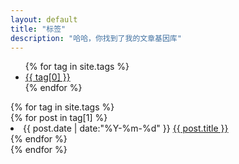 ```yaml
---
layout: default
title: "标签"
description: "哈哈，你找到了我的文章基因库"  
---
```


<div>
	<ul class="nav nav-tabs" role="tablist">
		{% for tag in site.tags %}
		<li role="presentation"><a href="#{{ tag[0] }}" aria-controls="{{ tag[0] }}" role="tab" data-toggle="tab">{{ tag[0] }}</a></li>
		{% endfor %}
	</ul>

  <div class="tab-content">
  	{% for tag in site.tags %}
	  	<div role="tabpanel" class="tab-pane" id="{{ tag[0] }}">
			{% for post in tag[1] %}
			  <li class="listing-item">
			  <span class="tag-time"><time datetime="{{ post.date | date:"%Y-%m-%d" }}">{{ post.date | date:"%Y-%m-%d" }}</time></span>
			  <a href="{{ post.url }}" title="{{ post.title }}">{{ post.title }}</a>
			  </li>
			{% endfor %}
		</div>
	{% endfor %}
  </div>
</div>
  

